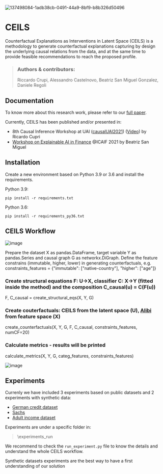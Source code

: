
![137498084-1adb38cb-0491-44a9-8bf9-b8b326d50496](https://user-images.githubusercontent.com/92588313/137943056-142a3568-02a7-46a8-b1a8-67fc3631ae79.jpg)

# CEILS
Counterfactual Explanations as Interventions in Latent Space (CEILS) is a methodology to generate counterfactual explanations capturing by design the underlying causal relations from the data, and at the same time to provide feasible recommendations to reach the proposed profile.

> ### Authors & contributors:
> Riccardo Crupi, Alessandro Castelnovo, Beatriz San Miguel Gonzalez, Daniele Regoli

## Documentation

To know more about this research work, please refer to our [full paper](https://arxiv.org/pdf/2106.07754.pdf).

Currently, CEILS has been published and/or presented in:
- 8th Causal Inference Workshop at UAI ([causalUAI2021](https://sites.google.com/uw.edu/causaluai2021/home))
  ([Video](https://www.youtube.com/watch?v=adTNX_Um47I)) by Ricardo Cupri</li>
- [Workshop on Explainable AI in Finance](https://sites.google.com/view/2021-workshop-explainable-ai/home) @ICAIF 2021 by Beatriz San Miguel</li>



 
## Installation
Create a new environment based on Python 3.9 or 3.6 and install the requirements.

Python 3.9:
```
pip install -r requirements.txt
```

Python 3.6:
```
pip install -r requirements_py36.txt
```

## CEILS Workflow
![image](https://user-images.githubusercontent.com/92302358/140288321-2ca4caf8-2e32-421c-916c-b466d6006663.png)

Prepare the dataset X as pandas.DataFrame, target variable Y as pandas.Series and causal graph G as networkx.DiGraph.
Define the feature constrains (immutable, higher, lower) in generating counterfactuals, e.g. constraints_features = {"immutable": ["native-country"], "higher": ["age"]}

### Create structural equations F: U->X, classifier C: X->Y (fitted inside the method) and the composition C_causal(u) = C(F(u))
F, C_causal = create_structural_eqs(X, Y, G)

### Create couterfactuals: CEILS from the latent space (U), [Alibi](https://github.com/SeldonIO/alibi) from feature space (X)
create_counterfactuals(X, Y, G, F, C_causal, constraints_features, numCF=20)

### Calculate metrics - results will be printed
calculate_metrics(X, Y, G, categ_features, constraints_features)

![image](https://user-images.githubusercontent.com/92302358/140289908-c827961d-f4b7-457d-9bd8-4e8f226fbf4f.png)

## Experiments

Currenly we have included 3 experiments based on public datasets and 2 experiments with synthetic data:
- [German credit dataset](https://archive.ics.uci.edu/ml/datasets/statlog+(german+credit+data))
- [Sachs](https://www.bristol.ac.uk/Depts/Economics/Growth/sachs.htm)
- [Adult income dataset](https://archive.ics.uci.edu/ml/datasets/adult)

Experiments are under a specific folder in:
>\experiments_run

We recommend to check the `run_experiment.py` file to know the details and understand the whole CEILS workflow. 

Synthetic datasets experiments are the best way to have a first understanding of our solution
